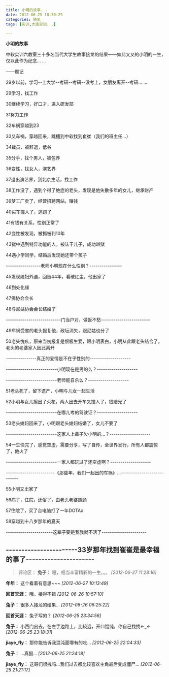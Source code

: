 ```yaml
---
title: 小明的故事...
date: 2012-06-25 18:30:29
categories: 随笔
tags: [实训,大连实训...]

---
```

**小明的故事**

中软实训六教室三十多名当代大学生故事接龙的结果——如此叉叉的小明的一生，仅以此作为纪念... ...

——题记

29岁以前，学习--上大学--考研--考研--没考上，女朋友离开--考研… …

29学习，找工作

30继续学习，好口才，进入研发部

31努力工作

32车祸穿越到23

33又车祸，穿越回来，跳槽到中软找到崔崔（我们的班主任...）

34裁员，被辞退，低谷

35分手，找个男人，被包养

36变性，找女人，演艺界

37退出演艺界，到北京生活，找工作

38工作没了，遇到个得了绝症的老头，发现是他失散多年的女儿，继承财产

39梦工厂卖了，经营招聘网站，赚钱

40买车撞人了，逃跑了

41有钱有关系，性别正常了

42变性被发现，被抓被判10年

43狱中遇到特异功能的人，被认干儿子，成功越狱

44遇小学同学，结婚后发现她还带个孩子

-----------------老师小明现在什么性别？----------------

45发现媳妇外遇，回首44年，看破红尘，他出家了

46到处化缘

47佛协会会长

48与尼姑协会会长结婚了

---------------------------门当户对，做饭不愁------------------------

49车祸受害的老头报复他，政坛消失，跟尼姑也分了

50老头愧疚，原来当初报复是恨极生爱，跟小明表白，小明从此跟老头结合了，老头的老婆家人因此离开

---------------真正的爱情是不在乎性别的--------------------

-------------------------小明现在是男的么？--------------------

-------------------------老师能自杀么？--------------------

51老头死了，留下遗产，小明与儿女一起生活

52小明与女儿擦出了火花，两人出去开车又撞人了，钱赔光了

-------------------------在哪儿考的驾驶证？--------------------

53老头媳妇回来了，小明跟老头媳妇结婚了，女儿不要了

-------------------------这家人上辈子欠小明的…？--------------------

54一生快完了，感觉空虚，需要分享，写了自传，全世界发行，所有人都震惊了，他火了

-------------------------一家人都玩过了还空虚啊？--------------------

------------------------《那些年，我们一起出的车祸》…---------------------------

55小明又出家了

56病了，住院，还俗了，由老头老婆照顾

57住院了，买了台电脑打了一年DOTAx

58穿越到十八岁那年的夏天

-----------------------这辈子要是我我就不活了----------------------

-----------------------33岁那年找到崔崔是最幸福的事了----------------------
---
>评论区：
>**兔子：** 嗯，相当丰富精彩的一生。。。  *[2012-06-27 11:28:16]*
>
**年年：** 这个看着有意思~~~  *[2012-06-27 10:13:49]*
>
**回首天涯：** 哦。接得不错  *[2012-06-26 10:57:10]*
>
**兔子：** 很多人接龙的结果...  *[2012-06-26 06:25:22]*
>
**回首天涯：** 兔子写的？  *[2012-06-25 23:34:56]*
>
**兔子：** 小西门出去，在左手边路上，比较远，开口馄饨，你自己找找←_←  *[2012-06-25 23:18:31]*
>
**jiaye_fly：** 那你能告诉我混沌面哪有的吃…  *[2012-06-25 22:04:33]*
>
**兔子：** …真狠…  *[2012-06-25 21:24:18]*
>
**jiaye_fly：** 这哥们很拽吗…我们过去都比较喜欢主角最后变成僵尸…  *[2012-06-25 21:21:17]*
>
